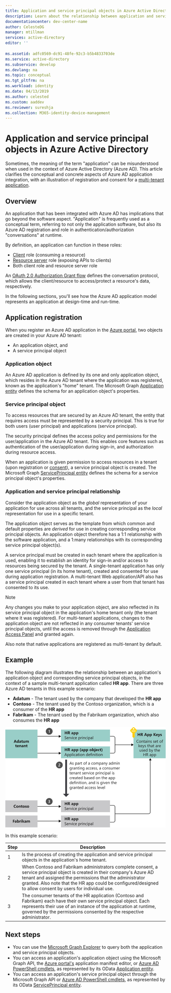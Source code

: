 ```yaml
---
title: Application and service principal objects in Azure Active Directory 
description: Learn about the relationship between application and service principal objects in Azure Active Directory.
documentationcenter: dev-center-name
author: CelesteDG
manager: mtillman
services: active-directory
editor: ''

ms.assetid: adfc0569-dc91-48fe-92c3-b5b4833703de
ms.service: active-directory
ms.subservice: develop
ms.devlang: na
ms.topic: conceptual
ms.tgt_pltfrm: na
ms.workload: identity
ms.date: 04/13/2019
ms.author: celested
ms.custom: aaddev
ms.reviewer: sureshja
ms.collection: M365-identity-device-management
---
```


# Application and service principal objects in Azure Active Directory

Sometimes, the meaning of the term "application" can be misunderstood when used in the context of Azure Active Directory (Azure AD). This article clarifies the conceptual and concrete aspects of Azure AD application integration, with an illustration of registration and consent for a [multi-tenant application](developer-glossary.md#multi-tenant-application).

## Overview

An application that has been integrated with Azure AD has implications that go beyond the software aspect. "Application" is frequently used as a conceptual term, referring to not only the application software, but also its Azure AD registration and role in authentication/authorization "conversations" at runtime.

By definition, an application can function in these roles:

- [Client](developer-glossary.md#client-application) role (consuming a resource)
- [Resource server](developer-glossary.md#resource-server) role (exposing APIs to clients)
- Both client role and resource server role

An [OAuth 2.0 Authorization Grant flow](developer-glossary.md#authorization-grant) defines the conversation protocol, which allows the client/resource to access/protect a resource's data, respectively.

In the following sections, you'll see how the Azure AD application model represents an application at design-time and run-time.

## Application registration

When you register an Azure AD application in the [Azure portal][AZURE-Portal], two objects are created in your Azure AD tenant:

- An application object, and
- A service principal object

### Application object

An Azure AD application is defined by its one and only application object, which resides in the Azure AD tenant where the application was registered, known as the application's "home" tenant. The Microsoft Graph [Application entity][MS-Graph-App-Entity] defines the schema for an application object's properties.

### Service principal object

To access resources that are secured by an Azure AD tenant, the entity that requires access must be represented by a security principal. This is true for both users (user principal) and applications (service principal).

The security principal defines the access policy and permissions for the user/application in the Azure AD tenant. This enables core features such as authentication of the user/application during sign-in, and authorization during resource access.

When an application is given permission to access resources in a tenant (upon registration or [consent](developer-glossary.md#consent)), a service principal object is created. The Microsoft Graph  [ServicePrincipal entity][MS-Graph-Sp-Entity] defines the schema for a service principal object's properties.

### Application and service principal relationship

Consider the application object as the *global* representation of your application for use across all tenants, and the service principal as the *local* representation for use in a specific tenant.

The application object serves as the template from which common and default properties are *derived* for use in creating corresponding service principal objects. An application object therefore has a 1:1 relationship with the software application, and a 1:many relationships with its corresponding service principal object(s).

A service principal must be created in each tenant where the application is used, enabling it to establish an identity for sign-in and/or access to resources being secured by the tenant. A single-tenant application has only one service principal (in its home tenant), created and consented for use during application registration. A multi-tenant Web application/API also has a service principal created in each tenant where a user from that tenant has consented to its use.

> [!NOTE]
> Any changes you make to your application object, are also reflected in its service principal object in the application's home tenant only (the tenant where it was registered). For multi-tenant applications, changes to the application object are not reflected in any consumer tenants' service principal objects, until the access is removed through the [Application Access Panel](https://myapps.microsoft.com) and granted again.
>
> Also note that native applications are registered as multi-tenant by default.

## Example

The following diagram illustrates the relationship between an application's application object and corresponding service principal objects, in the context of a sample multi-tenant application called **HR app**. There are three Azure AD tenants in this example scenario:

- **Adatum** - The tenant used by the company that developed the **HR app**
- **Contoso** - The tenant used by the Contoso organization, which is a consumer of the **HR app**
- **Fabrikam** - The tenant used by the Fabrikam organization, which also consumes the **HR app**

![Relationship between an application object and a service principal object](./media/app-objects-and-service-principals/application-objects-relationship.svg)

In this example scenario:

| Step | Description |
|------|-------------|
| 1    | Is the process of creating the application and service principal objects in the application's home tenant. |
| 2    | When Contoso and Fabrikam administrators complete consent, a service principal object is created in their company's Azure AD tenant and assigned the permissions that the administrator granted. Also note that the HR app could be configured/designed to allow consent by users for individual use. |
| 3    | The consumer tenants of the HR application (Contoso and Fabrikam) each have their own service principal object. Each represents their use of an instance of the application at runtime, governed by the permissions consented by the respective administrator. |

## Next steps

- You can use the [Microsoft Graph Explorer](https://developer.microsoft.com/graph/graph-explorer) to query both the application and service principal objects.
- You can access an application's application object using the Microsoft Graph API, the [Azure portal's][AZURE-Portal] application manifest editor, or [Azure AD PowerShell cmdlets](https://docs.microsoft.com/powershell/azure/overview?view=azureadps-2.0), as represented by its OData [Application entity][MS-Graph-App-Entity].
- You can access an application's service principal object through the Microsoft Graph API or [Azure AD PowerShell cmdlets](https://docs.microsoft.com/powershell/azure/overview?view=azureadps-2.0), as represented by its OData [ServicePrincipal entity][MS-Graph-Sp-Entity].

<!--Image references-->

<!--Reference style links -->
[MS-Graph-App-Entity]: https://docs.microsoft.com/graph/api/resources/application
[MS-Graph-Sp-Entity]: https://docs.microsoft.com/graph/api/resources/serviceprincipal
[AZURE-Portal]: https://portal.azure.com
